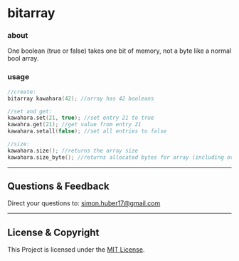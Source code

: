 # bitarray

### about
One boolean (true or false) takes one bit of memory, not a byte like a normal bool array.

### usage

```C++
//create:
bitarray kawahara(42); //array has 42 booleans

//set and get:
kawahara.set(21, true); //set entry 21 to true
kawahra.get(21); //get value from entry 21
kawahara.setall(false); //set all entries to false

//size:
kawahara.size(); //returns the array size
kawahara.size_byte(); //returns allocated bytes for array (including overhead)
```

---

## Questions & Feedback
Direct your questions to: simon.huber17@gmail.com

---

## License & Copyright
This Project is licensed under the [MIT License](LICENSE).
